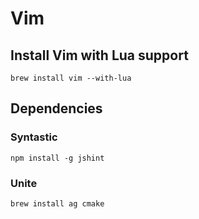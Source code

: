 # Vim

## Install Vim with Lua support

`brew install vim --with-lua`

## Dependencies

### Syntastic

`npm install -g jshint`

### Unite

`brew install ag cmake`
